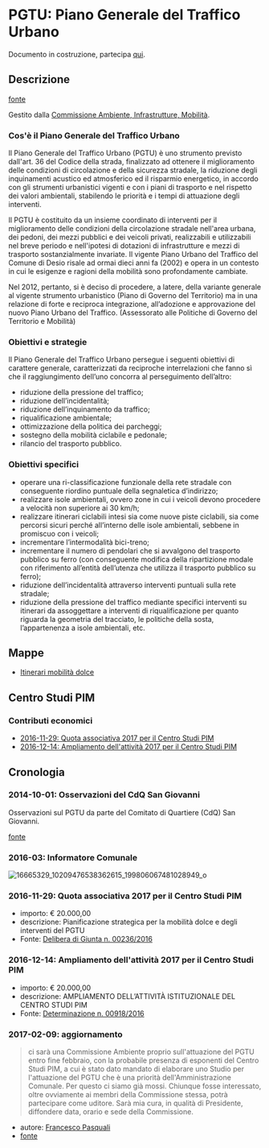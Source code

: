 # PGTU: Piano Generale del Traffico Urbano

Documento in costruzione, partecipa [qui](https://github.com/open-comune/conosci-desio/issues/9).

## Descrizione

[fonte](http://www.comune.desio.mb.it/servizi/menu/dinamica.aspx?idArea=16625&idCat=31314&ID=31314&TipoElemento=categoria)

Gestito dalla [Commissione Ambiente, Infrastrutture, Mobilità](/data/commissioni-consiliari/ambiente-infrastrutture-mobilita.md).

### Cos'è il Piano Generale del Traffico Urbano

Il Piano Generale del Traffico Urbano (PGTU) è uno strumento previsto dall'art. 36 del Codice della strada, finalizzato ad ottenere il miglioramento delle condizioni di circolazione e della sicurezza stradale, la riduzione degli inquinamenti acustico ed atmosferico ed il risparmio energetico, in accordo con gli strumenti urbanistici vigenti e con i piani di trasporto e nel rispetto dei valori ambientali, stabilendo le priorità e i tempi di attuazione degli interventi.

Il PGTU è costituito da un insieme coordinato di interventi per il miglioramento delle condizioni della circolazione stradale nell'area urbana, dei pedoni, dei mezzi pubblici e dei veicoli privati, realizzabili e utilizzabili nel breve periodo e nell'ipotesi di dotazioni di infrastrutture e mezzi di trasporto sostanzialmente invariate.
Il vigente Piano Urbano del Traffico del Comune di Desio risale ad ormai dieci anni fa (2002) e opera in un contesto in cui le esigenze e ragioni della mobilità sono profondamente cambiate.

Nel 2012, pertanto, si è deciso di procedere, a latere, della variante generale al vigente strumento urbanistico (Piano di Governo del Territorio) ma in una relazione di forte e reciproca integrazione, all’adozione e approvazione del nuovo Piano Urbano del Traffico.
(Assessorato alle Politiche di Governo del Territorio e Mobilità)

### Obiettivi e strategie
 
Il Piano Generale del Traffico Urbano persegue i seguenti obiettivi di carattere generale, caratterizzati da reciproche interrelazioni che fanno sì che il raggiungimento dell’uno concorra al perseguimento dell’altro:

- riduzione della pressione del traffico;
- riduzione dell’incidentalità;
- riduzione dell’inquinamento da traffico;
- riqualificazione ambientale;
- ottimizzazione della politica dei parcheggi;
- sostegno della mobilità ciclabile e pedonale;
- rilancio del trasporto pubblico.

### Obiettivi specifici
 
- operare una ri-classificazione funzionale della rete stradale con conseguente riordino puntuale della segnaletica d’indirizzo;
- realizzare isole ambientali, ovvero zone in cui i veicoli devono procedere a velocità non superiore ai 30 km/h;
- realizzare itinerari ciclabili intesi sia come nuove piste ciclabili, sia come percorsi sicuri perché all’interno delle isole ambientali, sebbene in promiscuo con i veicoli;
- incrementare l’intermodalità bici-treno;
- incrementare il numero di pendolari che si avvalgono del trasporto pubblico su ferro (con conseguente modifica della ripartizione modale con riferimento all’entità dell’utenza che utilizza il trasporto pubblico su ferro);
- riduzione dell’incidentalità attraverso interventi puntuali sulla rete stradale;
- riduzione della pressione del traffico mediante specifici interventi su itinerari da assoggettare a interventi di riqualificazione per quanto riguarda la geometria del tracciato, le politiche della sosta, l’appartenenza a isole ambientali, etc.

## Mappe

- [Itinerari mobilità dolce](https://github.com/open-comune/conosci-desio/blob/master/data/Tav.17_itineraridimobilitdolce_784_21112.pdf)

## Centro Studi PIM

### Contributi economici

- [2016-11-29: Quota associativa 2017 per il Centro Studi PIM](https://github.com/open-comune/conosci-desio/blob/master/data/PGTU.md#2016-11-29-quota-associativa-2017-per-il-centro-studi-pim)
- [2016-12-14: Ampliamento dell'attività 2017 per il Centro Studi PIM](https://github.com/open-comune/conosci-desio/blob/master/data/PGTU.md#2016-12-14-ampliamento-dellattività-2017-per-il-centro-studi-pim)

## Cronologia

### 2014-10-01: Osservazioni del CdQ San Giovanni

Osservazioni sul PGTU da parte del Comitato di Quartiere (CdQ) San Giovanni.

[fonte](http://blog.libero.it/sangiovannidesio/12972279.html)

### 2016-03: Informatore Comunale

![16665329_10209476538362615_199806067481028949_o](https://cloud.githubusercontent.com/assets/21038/22793164/54e7a20a-eeef-11e6-9f6d-75151e9d3924.jpg)

### 2016-11-29: Quota associativa 2017 per il Centro Studi PIM

- importo: € 20.000,00
- descrizione: Pianificazione strategica per la mobilità dolce e degli interventi del PGTU
- Fonte: [Delibera di Giunta n. 00236/2016](http://desio.trasparenza-valutazione-merito.it/web/albo/storico-atti?p_p_id=jcitygovalbopubblicazioni_WAR_jcitygovalbiportlet&p_p_lifecycle=2&p_p_state=normal&p_p_mode=view&p_p_resource_id=downloadAllegato&p_p_cacheability=cacheLevelPage&p_p_col_id=column-1&p_p_col_count=1&_jcitygovalbopubblicazioni_WAR_jcitygovalbiportlet_id=1398060148&_jcitygovalbopubblicazioni_WAR_jcitygovalbiportlet_action=mostraDettaglio&_jcitygovalbopubblicazioni_WAR_jcitygovalbiportlet_fromAction=recuperaDettaglio)

### 2016-12-14: Ampliamento dell'attività 2017 per il Centro Studi PIM

- importo: € 20.000,00
- descrizione: AMPLIAMENTO DELL’ATTIVITÀ ISTITUZIONALE DEL CENTRO STUDI PIM
- Fonte: [Determinazione n. 00918/2016](http://desio.trasparenza-valutazione-merito.it/web/albo/storico-atti?p_p_id=jcitygovalbopubblicazioni_WAR_jcitygovalbiportlet&p_p_lifecycle=2&p_p_state=normal&p_p_mode=view&p_p_resource_id=downloadAllegato&p_p_cacheability=cacheLevelPage&p_p_col_id=column-1&p_p_col_count=1&_jcitygovalbopubblicazioni_WAR_jcitygovalbiportlet_id=1400198360&_jcitygovalbopubblicazioni_WAR_jcitygovalbiportlet_action=mostraDettaglio&_jcitygovalbopubblicazioni_WAR_jcitygovalbiportlet_fromAction=recuperaDettaglio)

### 2017-02-09: aggiornamento

> ci sarà una Commissione Ambiente proprio sull'attuazione del PGTU entro fine febbraio, con la probabile presenza di esponenti del Centro Studi PIM, a cui è stato dato mandato di elaborare uno Studio per l'attuazione del PGTU che è una priorità dell'Amministrazione Comunale. Per questo ci siamo già mossi. Chiunque fosse interessato, oltre ovviamente ai membri della Commissione stessa, potrà partecipare come uditore. Sarà mia cura, in qualità di Presidente, diffondere data, orario e sede della Commissione.

- autore: [Francesco Pasquali](/data/persone/francesco-pasquali.md)
- [fonte](https://www.facebook.com/groups/823777737638221/permalink/1714573675225285/?comment_id=1714649241884395&comment_tracking=%7B%22tn%22%3A%22R9%22%7D)
